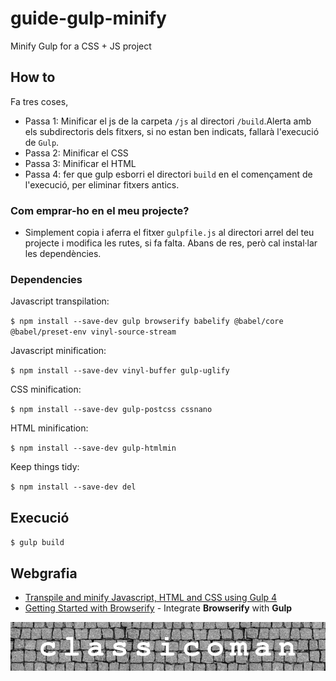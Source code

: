 # guide-gulp-minify
Minify Gulp for a CSS + JS project

## How to

Fa tres coses,
 - Passa 1: Minificar el js de la carpeta `/js` al directori `/build`.Alerta amb els subdirectoris dels fitxers, si no estan ben indicats, fallarà l'execució de `Gulp`.
 - Passa 2: Minificar el CSS
 - Passa 3: Minificar el HTML
 - Passa 4: fer que gulp esborri el directori `build` en el començament de l'execució, per eliminar fitxers antics.

### Com emprar-ho en el meu projecte? 
 - Simplement copia i aferra el fitxer `gulpfile.js` al directori arrel del teu projecte i modifica les rutes, si fa falta. Abans de res, però cal instal·lar les dependències.

 ### Dependencies

Javascript transpilation:

  `$ npm install --save-dev gulp browserify babelify @babel/core @babel/preset-env vinyl-source-stream`

Javascript minification:

  `$ npm install --save-dev vinyl-buffer gulp-uglify`

CSS minification:

  `$ npm install --save-dev gulp-postcss cssnano`

HTML minification:

  `$ npm install --save-dev gulp-htmlmin`

Keep things tidy:

  `$ npm install --save-dev del`

## Execució

`$ gulp build`

## Webgrafia

- [Transpile and minify Javascript, HTML and CSS using Gulp 4](https://goede.site/transpile-and-minify-javascript-html-and-css-using-gulp-4)
- [Getting Started with Browserify](https://scotch.io/tutorials/getting-started-with-browserify#toc-setting-up-with-gulp) - Integrate **Browserify** with **Gulp** 


![logo](./logo-classicoman-optim.png)
